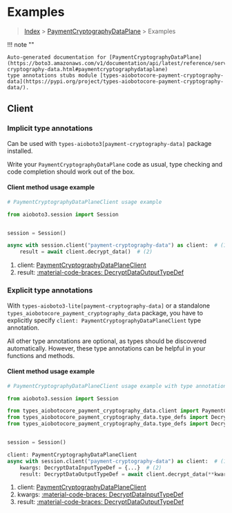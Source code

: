 # Examples

> [Index](../README.md) > [PaymentCryptographyDataPlane](./README.md) > Examples

!!! note ""

    Auto-generated documentation for [PaymentCryptographyDataPlane](https://boto3.amazonaws.com/v1/documentation/api/latest/reference/services/payment-cryptography-data.html#paymentcryptographydataplane)
    type annotations stubs module [types-aiobotocore-payment-cryptography-data](https://pypi.org/project/types-aiobotocore-payment-cryptography-data/).

## Client

### Implicit type annotations

Can be used with `types-aioboto3[payment-cryptography-data]` package installed.

Write your `PaymentCryptographyDataPlane` code as usual,
type checking and code completion should work out of the box.



#### Client method usage example

```python
# PaymentCryptographyDataPlaneClient usage example

from aioboto3.session import Session


session = Session()

async with session.client("payment-cryptography-data") as client:  # (1)
    result = await client.decrypt_data()  # (2)
```

1. client: [PaymentCryptographyDataPlaneClient](./client.md)
2. result: [:material-code-braces: DecryptDataOutputTypeDef](./type_defs.md#decryptdataoutputtypedef)






### Explicit type annotations

With `types-aioboto3-lite[payment-cryptography-data]`
or a standalone `types_aiobotocore_payment_cryptography_data` package, you have to explicitly specify
`client: PaymentCryptographyDataPlaneClient` type annotation.

All other type annotations are optional, as types should be discovered automatically.
However, these type annotations can be helpful in your functions and methods.


#### Client method usage example

```python
# PaymentCryptographyDataPlaneClient usage example with type annotations

from aioboto3.session import Session

from types_aiobotocore_payment_cryptography_data.client import PaymentCryptographyDataPlaneClient
from types_aiobotocore_payment_cryptography_data.type_defs import DecryptDataOutputTypeDef
from types_aiobotocore_payment_cryptography_data.type_defs import DecryptDataInputTypeDef


session = Session()

client: PaymentCryptographyDataPlaneClient
async with session.client("payment-cryptography-data") as client:  # (1)
    kwargs: DecryptDataInputTypeDef = {...}  # (2)
    result: DecryptDataOutputTypeDef = await client.decrypt_data(**kwargs)  # (3)
```

1. client: [PaymentCryptographyDataPlaneClient](./client.md)
2. kwargs: [:material-code-braces: DecryptDataInputTypeDef](./type_defs.md#decryptdatainputtypedef)
3. result: [:material-code-braces: DecryptDataOutputTypeDef](./type_defs.md#decryptdataoutputtypedef)






